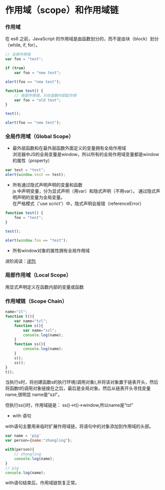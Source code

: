 # 作用域（scope）和作用域链

### 作用域

在 es6 之前，JavaScript 的作用域是由函数划分的，而不是由块（block）划分（while, if, for）。

``` js
// 全局作用域
var foo = "test";

if (true)
    var foo = "new test";

alert(foo == "new test");

function test() {
    // 局部作用域，只在函数内部起作用
    var foo = "old test";
}

test();

alert(foo == "new test");
```

### 全局作用域（Global Scope）

- 最外层函数和在最外层函数外面定义的变量拥有全局作用域  
浏览器中JS的全局变量是window，所以所有的全局作用域变量都是window的属性（property）

``` js
var test = "test";
alert(window.test == test);
```
- 所有通过隐式声明声明的变量和函数  
    js 中声明变量，分为显式声明（用var）和隐式声明（不用var）。
通过隐式声明声明的变量为全局变量。   
    在严格模式（'use scrict'）中，隐式声明会报错（referenceError）

``` js
function test() {
    foo = "test";
}

test();

alert(window.foo == "test");
```
- 所有window对象的属性拥有全局作用域

进阶阅读：[闭包](../closure.md)


### 局部作用域（Local Scope）
用显式声明定义在函数内部的变量或函数

### 作用域链（Scope Chain）

``` js
name="zl";  
function t(){  
    var name="tzl";  
    function s(){  
        var name="szl";  
        console.log(name);  
    }  
    function ss(){  
        console.log(name);  
    }  
    s();  
    ss();  
}  
t();
```

当执行s时，将创建函数s的执行环境(调用对象),并将该对象置于链表开头，然后将函数t的调用对象链接在之后，最后是全局对象。然后从链表开头寻找变量name,很明显
name是"szl"。

但执行ss()时，作用域链是： ss()->t()->window,所以name是”tzl"

- with 语句

with语句主要用来临时扩展作用域链，将语句中的对象添加到作用域的头部。

``` js
var name = 'pig'
var person={name:"zhangling"};

with(person){
    // zhangling
    console.log(name);  
}
// pig
console.log(name);  
```

with语句结束后，作用域链恢复正常。
